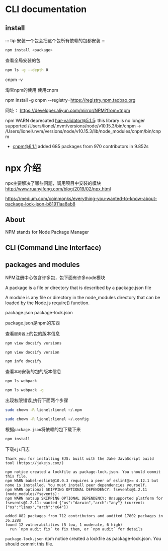 # CLI documentation

<TOC />

## install

::: tip
安装一个包会把这个包所有依赖的包都安装
:::

```bash
npm install <package>
```

查看全局安装的包

```bash
npm ls -g --depth 0
```





cnpm -v

淘宝npm的使用 使用cnpm

npm install -g cnpm --registry=https://registry.npm.taobao.org

网址：
https://developer.aliyun.com/mirror/NPM?from=tnpm

npm WARN deprecated har-validator@5.1.5: this library is no longer supported
/Users/lionel/.nvm/versions/node/v10.15.3/bin/cnpm -> /Users/lionel/.nvm/versions/node/v10.15.3/lib/node_modules/cnpm/bin/cnpm
+ cnpm@6.1.1
added 685 packages from 970 contributors in 9.852s



# npx 介绍
npx主要解决了哪些问题，调用项目中安装的模块
http://www.ruanyifeng.com/blog/2019/02/npx.html




https://medium.com/coinmonks/everything-you-wanted-to-know-about-package-lock-json-b81911aa8ab8

## About
NPM stands for Node Package Manager

## CLI (Command Line Interface)

## packages and modules

NPM注册中心包含许多包，包下面有许多node模块

A package is a file or directory that is described by a package.json file

A module is any file or directory in the node_modules directory that can be loaded by the Node.js require() function.


package.json
package-lock.json

package.json是npm的东西

查看`服务器上`的包的版本信息

```sh
npm view docsify versions
```

```sh
npm view docsify version
```

```sh
npm info docsify
```

查看`本地`安装的包的版本信息

```sh
npm ls webpack
```

```sh
npm ls webpack -g
```

出现权限错误,执行下面两个步骤

```bash
sudo chown -R lionel:lionel ~/.npm
```

```bash
sudo chown -R lionel:lionel ~/.config
```

根据`package.json`将依赖的包下载下来

```bash
npm install
```

下载`ejs`日志

```
Thank you for installing EJS: built with the Jake JavaScript build tool (https://jakejs.com/)

npm notice created a lockfile as package-lock.json. You should commit this file.
npm WARN babel-eslint@10.0.3 requires a peer of eslint@>= 4.12.1 but none is installed. You must install peer dependencies yourself.
npm WARN optional SKIPPING OPTIONAL DEPENDENCY: fsevents@1.2.11 (node_modules/fsevents):
npm WARN notsup SKIPPING OPTIONAL DEPENDENCY: Unsupported platform for fsevents@1.2.11: wanted {"os":"darwin","arch":"any"} (current: {"os":"linux","arch":"x64"})

added 882 packages from 712 contributors and audited 17802 packages in 36.228s
found 12 vulnerabilities (5 low, 1 moderate, 6 high)
  run `npm audit fix` to fix them, or `npm audit` for details
```

`package-lock.json`
npm notice created a lockfile as package-lock.json. You should commit this file.

